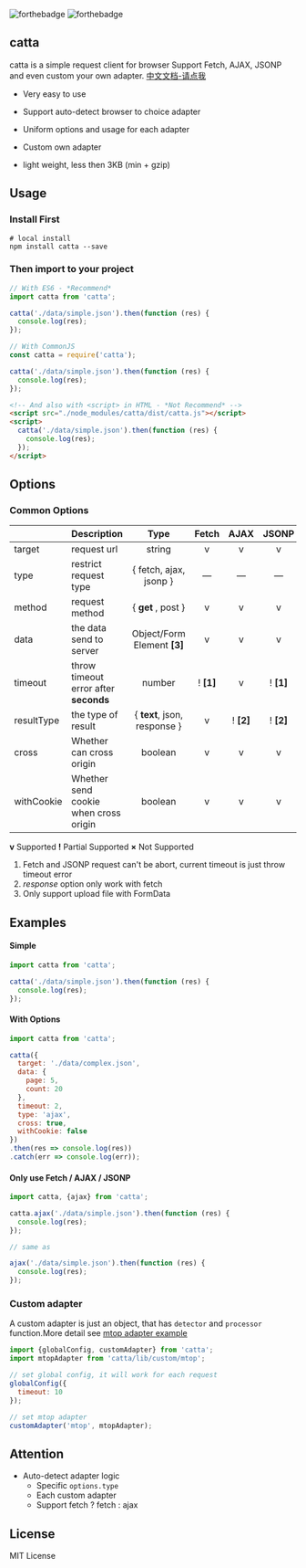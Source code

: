 ![forthebadge](http://forthebadge.com/images/badges/uses-js.svg) ![forthebadge](http://forthebadge.com/images/badges/built-with-love.svg)

## catta
catta is a simple request client for browser
Support Fetch, AJAX, JSONP and even custom your own adapter.
[中文文档-请点我](https://github.com/Joker-Jelly/catta/blob/master/README-zhCN.md)

- Very easy to use

- Support auto-detect browser to choice adapter

- Uniform options and usage for each adapter

- Custom own adapter

- light weight, less then 3KB (min + gzip)



## Usage

### Install First

```shell
# local install
npm install catta --save
```



### Then import to your project

```javascript
// With ES6 - *Recommend*
import catta from 'catta';

catta('./data/simple.json').then(function (res) {
  console.log(res);
});
```

```javascript
// With CommonJS
const catta = require('catta');

catta('./data/simple.json').then(function (res) {
  console.log(res);
});
```

```html
<!-- And also with <script> in HTML - *Not Recommend* -->
<script src="./node_modules/catta/dist/catta.js"></script>
<script>
  catta('./data/simple.json').then(function (res) {
    console.log(res);
  });
</script>
```



## Options

### Common Options

|            | Description                           |             Type             |   Fetch   |   AJAX    |   JSONP   |
| ---------- | :------------------------------------ | :--------------------------: | :-------: | :-------: | :-------: |
| target     | request url                           |            string            |     v     |     v     |     v     |
| type       | restrict request type                 |    { fetch, ajax, jsonp }    |     —     |     —     |     —     |
| method     | request method                        |      { **get** , post }      |     v     |     v     |     v     |
| data       | the data send to server               | Object/Form Element **[3]**  |     v     |     v     |     v     |
| timeout    | throw timeout error after **seconds** |            number            | ! **[1]** |     v     | ! **[1]** |
| resultType | the type of result                    | { **text**, json, response } |     v     | ! **[2]** | ! **[2]** |
| cross      | Whether can cross origin              |           boolean            |     v     |     v     |     v     |
| withCookie | Whether send cookie when cross origin |           boolean            |     v     |     v     |     v     |

**v**  Supported      **!** Partial Supported      **×** Not Supported

1. Fetch and JSONP request can't be abort, current timeout is just throw timeout error
2. *response* option only work with fetch
3. Only support upload file with FormData



## Examples

#### Simple

```javascript
import catta from 'catta';

catta('./data/simple.json').then(function (res) {
  console.log(res);
});
```



#### With Options

```javascript
import catta from 'catta';

catta({
  target: './data/complex.json',
  data: {
    page: 5,
    count: 20
  },
  timeout: 2, 
  type: 'ajax',
  cross: true,
  withCookie: false
})
.then(res => console.log(res))
.catch(err => console.log(err));
```



#### Only use Fetch / AJAX / JSONP

```javascript
import catta, {ajax} from 'catta';

catta.ajax('./data/simple.json').then(function (res) {
  console.log(res);
});

// same as

ajax('./data/simple.json').then(function (res) {
  console.log(res);
});
```



### Custom adapter

A custom adapter is just an object, that has `detector` and `processor` function.More detail see [mtop adapter example](https://github.com/Joker-Jelly/catta/blob/master/lib/custom/mtop.js)

```javascript
import {globalConfig, customAdapter} from 'catta';
import mtopAdapter from 'catta/lib/custom/mtop';

// set global config, it will work for each request
globalConfig({
  timeout: 10
});

// set mtop adapter
customAdapter('mtop', mtopAdapter);
```



## Attention

- Auto-detect adapter logic
  - Specific `options.type`
  - Each custom adapter
  - Support fetch ? fetch : ajax



## License

MIT License